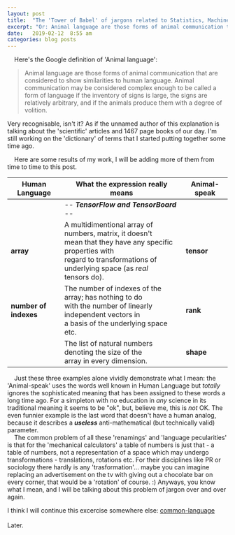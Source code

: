 ```yaml
---
layout: post
title:  "The 'Tower of Babel' of jargons related to Statistics, Machine Learning and Artificial Intelligence."
excerpt: "Or: Animal language are those forms of animal communication that are considered to show similarities to human language. (from Google)."
date:   2019-02-12  8:55 am
categories: blog posts
---
```


&nbsp;&nbsp;&nbsp;&nbsp;Here's the Google definition of 'Animal language':
>Animal language are those forms of animal communication that are considered to show similarities to human language. Animal communication may be considered complex enough to be called a form of language if the inventory of signs is large, the signs are relatively arbitrary, and if the animals produce them with a degree of volition.

Very recognisable, isn't it? As if the unnamed author of this explanation is talking about the 'scientific' articles and 1467 page books of our day. I'm still working on the 'dictionary' of terms that I started putting together some time ago.<br>

&nbsp;&nbsp;&nbsp;&nbsp;Here are some results of my work, I will be adding more of them from time to time to this post.<br>

|Human Language |What the expression really means|  Animal-speak  |
|---|---|-------------------|
| |-- _**TensorFlow and TensorBoard**_ --| |
| **array** | A multidimentional array of numbers, matrix, it doesn't <br>mean that they have any specific properties with<br>regard to transformations of underlying space (as _real_ <br>tensors do). | **tensor** |
| **number of<br>indexes** | The number of indexes of the array; has nothing to do<br>with the number of linearly independent vectors in<br> a basis of the underlying space etc. | **rank** |
| | The list of natural numbers denoting the size of the<br>array in every dimension. | **shape** |

&nbsp;&nbsp;&nbsp;&nbsp;Just these three examples alone vividly demonstrate what I mean: the 'Animal-speak' uses the words well known in Human Language but _totally_ ignores the sophisticated meaning that has been assigned to these words a long time ago. For a simpleton with no education in _any_ science in its traditional meaning it seems to be "ok", but, believe me, this is _not_ OK. The even funnier example is the last word that doesn't have a human analog, because it describes a _**useless**_ anti-mathematical (but technically valid) parameter.<br>
&nbsp;&nbsp;&nbsp;&nbsp;The common problem of all these 'renamings' and 'language pecularities' is that for the 'mechanical calculators' a table of numbers is just that - a table of numbers, not a representation of a space which may undergo transformations - translations, rotations etc. For their disciplines like PR or sociology there hardly is any 'trasformation'... maybe you can imagine replacing an advertisement on the tv with giving out a chocolate bar on every corner, that would be a 'rotation' of course. :) Anyways, you know what I mean, and I will be talking about this problem of jargon over and over again.<br>

I think I will continue this excercise somewhere else: [common-language](https://github.com/common-language)
<br><br>
Later.
